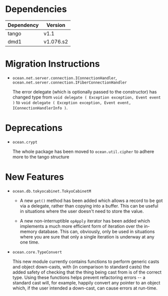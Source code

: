 Dependencies
============

Dependency | Version
-----------|---------
tango      | v1.1
dmd1       | v1.076.s2

Migration Instructions
======================

* `ocean.net.server.connection.IConnectionHandler`,
  `ocean.net.server.connection.IFiberConnectionHandler`

  The error delegate (which is optionally passed to the constructor) has changed
  type from `void delegate ( Exception exception, Event event )` to `void
  delegate ( Exception exception, Event event, IConnectionHandlerInfo )`.

Deprecations
============

* `ocean.crypt`

  The whole package has been moved to `ocean.util.cipher` to adhere more to the
  tango structure

New Features
============

* `ocean.db.tokyocabinet.TokyoCabinetM`

  * A new `get()` method has been added which allows a record to be got via a
    delegate, rather than copying into a buffer. This can be useful in situations
    where the user doesn't need to store the value.

  * A new non-interruptible `opApply` iterator has been added which implements a
    much more efficient form of iteration over the in-memory database. This can,
    obviously, only be used in situations where you are sure that only a single
    iteration is underway at any one time.

* `ocean.core.TypeConvert`

  This new module currently contains functions to perform generic casts and
  object down-casts, with (in comparison to standard casts) the added safety of
  checking that the thing being cast from is of the correct type. Using these
  functions helps prevent refactoring errors -- a standard cast will, for
  example, happily convert any pointer to an object which, if the user intended
  a down-cast, can cause errors at run-time.
